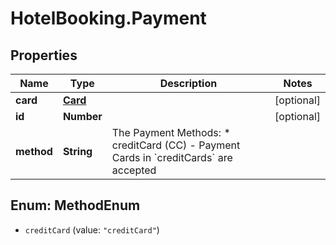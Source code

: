 # HotelBooking.Payment

## Properties

Name | Type | Description | Notes
------------ | ------------- | ------------- | -------------
**card** | [**Card**](Card.md) |  | [optional] 
**id** | **Number** |  | [optional] 
**method** | **String** | The Payment Methods:  * creditCard (CC) - Payment Cards in &#x60;creditCards&#x60; are accepted            | 



## Enum: MethodEnum


* `creditCard` (value: `"creditCard"`)




